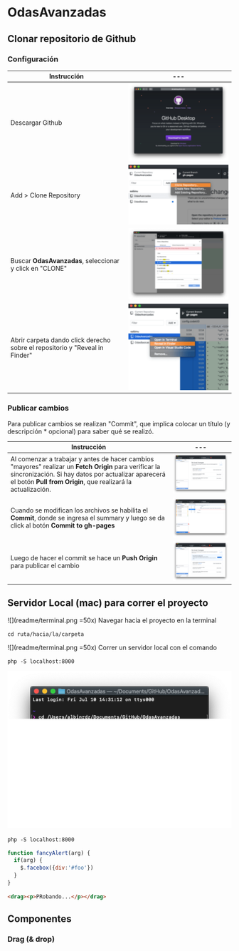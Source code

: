 # OdasAvanzadas


## Clonar repositorio de Github

### Configuración

Instrucción | ---
------------ | -------------
Descargar Github | ![Github](readme/01.png)
Add > Clone Repository | ![Github](readme/02.png)
Buscar **OdasAvanzadas**, seleccionar y click en "CLONE" | ![Github](readme/03.png)
Abrir carpeta dando click derecho sobre el repositorio y "Reveal in Finder" | ![Github](readme/04.png)

### Publicar cambios

Para publicar cambios se realizan "Commit", que implica colocar un título (y descripción * opcional) para saber qué se realizó.

Instrucción | ---
------------ | ---------
Al comenzar a trabajar y antes de hacer cambios "mayores" realizar un **Fetch Origin** para verificar la sincronización. Si hay datos por actualizar aparecerá el botón **Pull from Origin**, que realizará la actualización. | ![Github](readme/05.png)
Cuando se modifican los archivos se habilita el **Commit**, donde se ingresa el summary y luego se da click al botón **Commit to gh-pages**| ![Github](readme/06.png)
Luego de hacer el commit se hace un **Push Origin** para publicar el cambio | ![Github](readme/07.png)


## Servidor Local (mac) para correr el proyecto


![](readme/terminal.png =50x)
Navegar hacia el proyecto en la terminal
```shell
cd ruta/hacia/la/carpeta
```

![](readme/terminal.png =50x)
Correr un servidor local con el comando
```console
php -S localhost:8000
```
![](readme/09.png)

```shell
php -S localhost:8000
```








```javascript
function fancyAlert(arg) {
  if(arg) {
    $.facebox({div:'#foo'})
  }
}
```

```html
<drag><p>PRobando...</p></drag>

```


## Componentes

### Drag (& drop)
